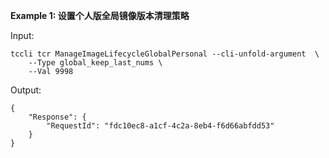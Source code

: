 **Example 1: 设置个人版全局镜像版本清理策略**



Input: 

```
tccli tcr ManageImageLifecycleGlobalPersonal --cli-unfold-argument  \
    --Type global_keep_last_nums \
    --Val 9998
```

Output: 
```
{
    "Response": {
        "RequestId": "fdc10ec8-a1cf-4c2a-8eb4-f6d66abfdd53"
    }
}
```

